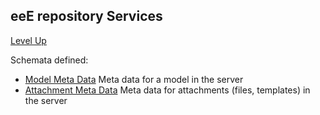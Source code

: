 ## eeE repository Services ##

[Level Up](../README.md)

Schemata defined:

* [Model Meta Data](model_meta_data.md)	Meta data for a model in the server
* [Attachment Meta Data](attachment_meta_data.md)	Meta data for attachments (files, templates) in the server